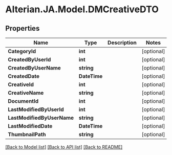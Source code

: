 # Alterian.JA.Model.DMCreativeDTO

## Properties

Name | Type | Description | Notes
------------ | ------------- | ------------- | -------------
**CategoryId** | **int** |  | [optional] 
**CreatedByUserId** | **int** |  | [optional] 
**CreatedByUserName** | **string** |  | [optional] 
**CreatedDate** | **DateTime** |  | [optional] 
**CreativeId** | **int** |  | [optional] 
**CreativeName** | **string** |  | [optional] 
**DocumentId** | **int** |  | [optional] 
**LastModifiedByUserId** | **int** |  | [optional] 
**LastModifiedByUserName** | **string** |  | [optional] 
**LastModifiedDate** | **DateTime** |  | [optional] 
**ThumbnailPath** | **string** |  | [optional] 

[[Back to Model list]](../README.md#documentation-for-models) [[Back to API list]](../README.md#documentation-for-api-endpoints) [[Back to README]](../README.md)

